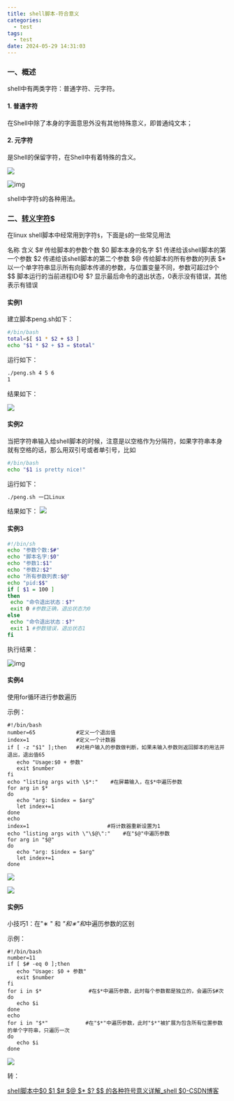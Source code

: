```yaml
---
title: shell脚本-符合意义
categories:
  - test
tags:
  - test
date: 2024-05-29 14:31:03
---
```




### 一、概述

shell中有两类字符：普通字符、元字符。

#### 1. 普通字符

在Shell中除了本身的字面意思外没有其他特殊意义，即普通纯文本；

#### 2. 元字符

是Shell的保留字符，在Shell中有着特殊的含义。

![ ](../imgs/2ef32c1ce3654484b236af25368bdab1.png)

![img](../imgs/71cd5d51140f4c07a2cee5a4d9d90f45.png)

shell中字符`$`的各种用法。

### 二、[转义字符](https://so.csdn.net/so/search?q=转义字符&spm=1001.2101.3001.7020)$

在linux shell脚本中经常用到字符`$`，下面是`$`的一些常见用法

名称	含义
$#	传给脚本的参数个数
$0	脚本本身的名字
$1	传递给该shell脚本的第一个参数
$2	传递给该shell脚本的第二个参数
$@	传给脚本的所有参数的列表
$*	以一个单字符串显示所有向脚本传递的参数，与位置变量不同，参数可超过9个
$$	脚本运行的当前进程ID号
$?	显示最后命令的退出状态，0表示没有错误，其他表示有错误

#### 实例1

建立脚本peng.sh如下：

```bash
#/bin/bash
total=$[ $1 * $2 + $3 ]
echo "$1 * $2 + $3 = $total"
```

运行如下：

```bash
./peng.sh 4 5 6
1
```

结果如下：

![ ](../imgs/efcc46bc1fb845e898a37da989107ef9.png)

#### 实例2

当把字符串输入给shell脚本的时候，注意是以空格作为分隔符，如果字符串本身就有空格的话，那么用双引号或者单引号，比如

```bash
#/bin/bash
echo "$1 is pretty nice!"
```

运行如下：

```bash
./peng.sh 一口Linux
```

结果如下：
![ ](../imgs/0a6cf9231486414a8095f6dd113a2c7d.png)

#### 实例3

```bash
#!/bin/sh
echo "参数个数:$#"
echo "脚本名字:$0"
echo "参数1:$1"
echo "参数2:$2"
echo "所有参数列表:$@"
echo "pid:$$"
if [ $1 = 100 ]
then
 echo "命令退出状态：$?" 
 exit 0 #参数正确，退出状态为0
else
 echo "命令退出状态：$?"
 exit 1 #参数错误，退出状态1
fi
```

执行结果：

![img](../imgs/37e37dd76e0f42eb8e7c4c0bb3aab3cd.png)

#### 实例4

使用for循环进行参数遍历

示例：

```
#!/bin/bash
number=65             #定义一个退出值
index=1               #定义一个计数器
if [ -z "$1" ];then   #对用户输入的参数做判断，如果未输入参数则返回脚本的用法并退出，退出值65
   echo "Usage:$0 + 参数"
   exit $number
fi
echo "listing args with \$*:"    #在屏幕输入，在$*中遍历参数
for arg in $*                                          
do
   echo "arg: $index = $arg"                 
   let index+=1
done
echo
index=1                         #将计数器重新设置为1
echo "listing args with \"\$@\":"    #在"$@"中遍历参数
for arg in "$@"
do
   echo "arg: $index = $arg"
   let index+=1
done

```

![ ](../imgs/36d83bdde0524001a910df7a8c9c3083.png)

![ ](../imgs/2a8ad08662864bc293b3c520e486c473.png)

#### 实例5

小技巧1：在"∗ " 和 *"和∗"和*中遍历参数的区别

示例：

```
#!/bin/bash
number=11
if [ $# -eq 0 ];then
   echo "Usage: $0 + 参数"
   exit $number
fi
for i in $*               #在$*中遍历参数，此时每个参数都是独立的，会遍历$#次
do
   echo $i
done
echo
for i in "$*"            #在"$*"中遍历参数，此时"$*"被扩展为包含所有位置参数的单个字符串，只遍历一次
do
   echo $i
done

```

![ ](../imgs/325ec497200142f98be97ec17d2c9cf3.png)

转：

[shell脚本中$0 $1 $# $@ $* $? $$ 的各种符号意义详解_shell $0-CSDN博客](https://blog.csdn.net/daocaokafei/article/details/120050007)
